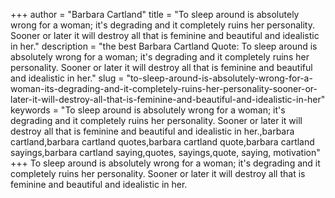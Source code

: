 +++
author = "Barbara Cartland"
title = "To sleep around is absolutely wrong for a woman; it's degrading and it completely ruins her personality. Sooner or later it will destroy all that is feminine and beautiful and idealistic in her."
description = "the best Barbara Cartland Quote: To sleep around is absolutely wrong for a woman; it's degrading and it completely ruins her personality. Sooner or later it will destroy all that is feminine and beautiful and idealistic in her."
slug = "to-sleep-around-is-absolutely-wrong-for-a-woman-its-degrading-and-it-completely-ruins-her-personality-sooner-or-later-it-will-destroy-all-that-is-feminine-and-beautiful-and-idealistic-in-her"
keywords = "To sleep around is absolutely wrong for a woman; it's degrading and it completely ruins her personality. Sooner or later it will destroy all that is feminine and beautiful and idealistic in her.,barbara cartland,barbara cartland quotes,barbara cartland quote,barbara cartland sayings,barbara cartland saying,quotes, sayings,quote, saying, motivation"
+++
To sleep around is absolutely wrong for a woman; it's degrading and it completely ruins her personality. Sooner or later it will destroy all that is feminine and beautiful and idealistic in her.
